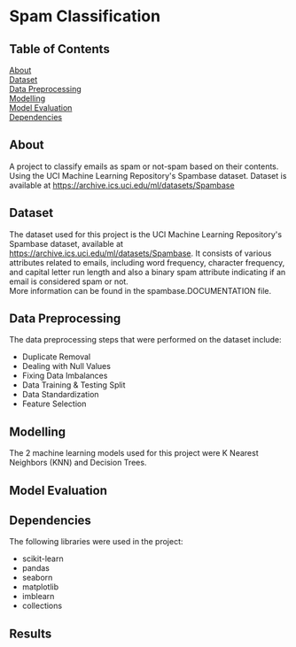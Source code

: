 # Spam Classification

## Table of Contents
[About](#about) <br>
[Dataset](#data) <br>
[Data Preprocessing](#preprocess) <br>
[Modelling](#model) <br>
[Model Evaluation](#eval) <br>
[Dependencies](#dependencies) <br>

<a name="about"></a>
## About
A project to classify emails as spam or not-spam based on their contents. Using the UCI Machine Learning Repository's Spambase dataset.
Dataset is available at https://archive.ics.uci.edu/ml/datasets/Spambase

<a name="data"></a>
## Dataset
The dataset used for this project is the UCI Machine Learning Repository's Spambase dataset, available at https://archive.ics.uci.edu/ml/datasets/Spambase. 
It consists of various attributes related to emails, including word frequency, character frequency, and capital letter run length and 
also a binary spam attribute indicating if an email is considered spam or not. <br>
More information can be found in the spambase.DOCUMENTATION file.

<a name="preprocess"></a>
## Data Preprocessing
The data preprocessing steps that were performed on the dataset include:
- Duplicate Removal
- Dealing with Null Values
- Fixing Data Imbalances
- Data Training & Testing Split
- Data Standardization
- Feature Selection

<a name="model"></a>
## Modelling
The 2 machine learning models used for this project were K Nearest Neighbors (KNN) and Decision Trees.

<a name="eval"></a>
## Model Evaluation

<a name="dependencies"></a>
## Dependencies
The following libraries were used in the project:
- scikit-learn
- pandas
- seaborn
- matplotlib
- imblearn
- collections

<a name="results"></a>
## Results
